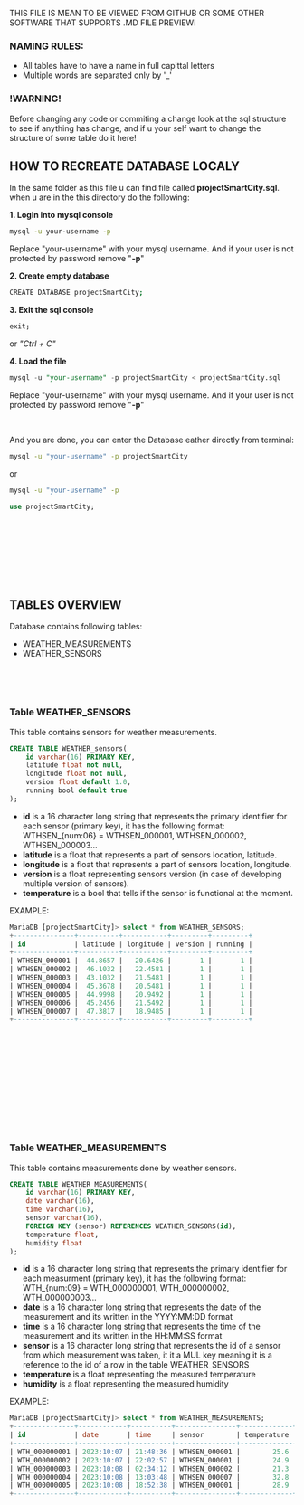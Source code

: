 THIS FILE IS MEAN TO BE VIEWED FROM GITHUB OR SOME OTHER SOFTWARE THAT SUPPORTS .MD FILE PREVIEW!

### NAMING RULES: 
 - All tables have to have a name in full capittal letters
 - Multiple words are separated only by '_'

### !WARNING! 
Before changing any code or commiting a change look at the sql structure to see if anything has change, and if u your self want to change the structure of some table do it here!

## HOW TO RECREATE DATABASE LOCALY
In the same folder as this file u can find file called **projectSmartCity.sql**.
when u are in the this directory do the following:

 **1. Login into mysql console**
 ```bash
 mysql -u your-username -p
 ```
 Replace "your-username" with your mysql username.
 And if your user is not protected by password remove "**-p**"
 
 **2. Create empty database**
 ```bash
 CREATE DATABASE projectSmartCity;
 ```

 **3. Exit the sql console**
 ```sql
 exit;
 ```
 or _"Ctrl + C"_

 **4. Load the file**
 ```sql
 mysql -u "your-username" -p projectSmartCity < projectSmartCity.sql
 ```
 Replace "your-username" with your mysql username.
 And if your user is not protected by password remove "**-p**"

 &nbsp;

 And you are done, you can enter the Database eather directly from terminal:
 ```bash
 mysql -u "your-username" -p projectSmartCity
 ```
 or
 ```bash
 mysql -u "your-username" -p
 ``` 
 ```sql
 use projectSmartCity;
 ```


&nbsp;

&nbsp;

&nbsp;

&nbsp;


## TABLES OVERVIEW
Database contains following tables:
 * WEATHER_MEASUREMENTS
 * WEATHER_SENSORS

&nbsp;

&nbsp;

### Table WEATHER_SENSORS

This table contains sensors for weather measurements.
```sql
CREATE TABLE WEATHER_sensors(
    id varchar(16) PRIMARY KEY,
    latitude float not null,
    longitude float not null,
    version float default 1.0,
    running bool default true
);
```

 - **id** is a 16 character long string that represents the primary identifier for each sensor (primary key), it has the following format: WTHSEN_{num:06} = WTHSEN_000001, WTHSEN_000002, WTHSEN_000003...
 - **latitude** is a float that represents a part of sensors location, latitude.
 - **longitude** is a float that represents a part of sensors location, longitude.
 - **version** is a float representing sensors version (in case of developing multiple version of sensors).
 - **temperature** is a bool that tells if the sensor is functional at the moment.

EXAMPLE:
```sql
MariaDB [projectSmartCity]> select * from WEATHER_SENSORS;
+---------------+----------+-----------+---------+---------+
| id            | latitude | longitude | version | running |
+---------------+----------+-----------+---------+---------+
| WTHSEN_000001 |  44.8657 |   20.6426 |       1 |       1 |
| WTHSEN_000002 |  46.1032 |   22.4581 |       1 |       1 |
| WTHSEN_000003 |  43.1032 |   21.5481 |       1 |       1 |
| WTHSEN_000004 |  45.3678 |   20.5481 |       1 |       1 |
| WTHSEN_000005 |  44.9998 |   20.9492 |       1 |       1 |
| WTHSEN_000006 |  45.2456 |   21.5492 |       1 |       1 |
| WTHSEN_000007 |  47.3817 |   18.9485 |       1 |       1 |
+---------------+----------+-----------+---------+---------+

```

&nbsp;

&nbsp;

&nbsp;

&nbsp;

&nbsp;

&nbsp;

### Table WEATHER_MEASUREMENTS

This table contains measurements done by weather sensors.
```sql
CREATE TABLE WEATHER_MEASUREMENTS(
    id varchar(16) PRIMARY KEY,
    date varchar(16),
    time varchar(16),
    sensor varchar(16),
    FOREIGN KEY (sensor) REFERENCES WEATHER_SENSORS(id),
    temperature float,
    humidity float
);
```

 - **id** is a 16 character long string that represents the primary identifier for each measurment (primary key), it has the following format: WTH_{num:09} = WTH_000000001, WTH_000000002, WTH_000000003...
 - **date** is a 16 character long string that represents the date of the measurement and its written in the YYYY:MM:DD format
 - **time** is a 16 character long string that represents the time of the measurement and its written in the HH:MM:SS format
 - **sensor** is a 16 character long string that represents the id of a sensor from which measurement was taken, it it a MUL key meaning it is a reference to the id of a row in the table WEATHER_SENSORS
 - **temperature** is a float representing the measured temperature
 - **humidity** is a float representing the measured humidity

EXAMPLE:
```sql
MariaDB [projectSmartCity]> select * from WEATHER_MEASUREMENTS;
+---------------+------------+----------+---------------+-------------+----------+
| id            | date       | time     | sensor        | temperature | humidity |
+---------------+------------+----------+---------------+-------------+----------+
| WTH_000000001 | 2023:10:07 | 21:48:36 | WTHSEN_000001 |        25.6 |     48.2 |
| WTH_000000002 | 2023:10:07 | 22:02:57 | WTHSEN_000001 |        24.9 |     51.7 |
| WTH_000000003 | 2023:10:08 | 02:34:12 | WTHSEN_000002 |        21.3 |     36.2 |
| WTH_000000004 | 2023:10:08 | 13:03:48 | WTHSEN_000007 |        32.8 |     52.7 |
| WTH_000000005 | 2023:10:08 | 18:52:38 | WTHSEN_000001 |        28.9 |     49.8 |
+---------------+------------+----------+---------------+-------------+----------+

```
